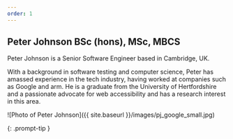```yaml
---
order: 1
---
```


## Peter Johnson BSc (hons), MSc, MBCS

Peter Johnson is a Senior Software Engineer based in Cambridge, UK.

With a background in software testing and computer science, Peter has amassed experience in the
tech industry, having worked at companies such as Google and arm. He is a graduate from the
University of Hertfordshire and a passionate advocate for web accessibility and has a research
interest in this area.

![Photo of Peter Johnson]({{ site.baseurl }}/images/pj_google_small.jpg)

{: .prompt-tip }
